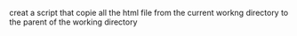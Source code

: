 creat a script that copie all the html file from the current workng directory to the parent of the working directory
